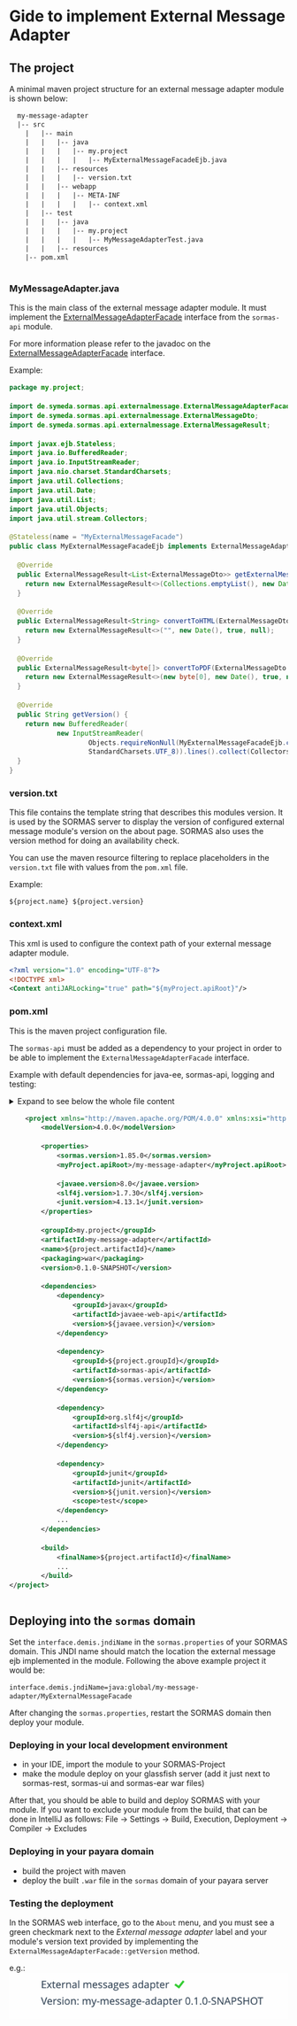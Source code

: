 # Gide to implement External Message Adapter

## The project

A minimal maven project structure for an external message adapter module is shown below:

```
  my-message-adapter
  |-- src
    |   |-- main
    |   |   |-- java
    |   |   |   |-- my.project
    |   |   |   |   |-- MyExternalMessageFacadeEjb.java
    |   |   |-- resources
    |   |   |   |-- version.txt
    |   |   |-- webapp
    |   |   |   |-- META-INF
    |   |   |   |   |-- context.xml
    |   |-- test
    |   |   |-- java
    |   |   |   |-- my.project
    |   |   |   |   |-- MyMessageAdapterTest.java
    |   |   |-- resources
    |-- pom.xml    
    
```

### MyMessageAdapter.java

This is the main class of the external message adapter module. 
It must implement the  [ExternalMessageAdapterFacade](../sormas-api/src/main/java/de/symeda/sormas/api/externalmessage/ExternalMessageAdapterFacade.java) interface from the `sormas-api` module.

For more information please refer to the javadoc on the [ExternalMessageAdapterFacade](../sormas-api/src/main/java/de/symeda/sormas/api/externalmessage/ExternalMessageAdapterFacade.java) interface.

Example:
```java
package my.project;

import de.symeda.sormas.api.externalmessage.ExternalMessageAdapterFacade;
import de.symeda.sormas.api.externalmessage.ExternalMessageDto;
import de.symeda.sormas.api.externalmessage.ExternalMessageResult;

import javax.ejb.Stateless;
import java.io.BufferedReader;
import java.io.InputStreamReader;
import java.nio.charset.StandardCharsets;
import java.util.Collections;
import java.util.Date;
import java.util.List;
import java.util.Objects;
import java.util.stream.Collectors;

@Stateless(name = "MyExternalMessageFacade")
public class MyExternalMessageFacadeEjb implements ExternalMessageAdapterFacade {

  @Override
  public ExternalMessageResult<List<ExternalMessageDto>> getExternalMessages(Date since) {
    return new ExternalMessageResult<>(Collections.emptyList(), new Date(), true, null);
  }

  @Override
  public ExternalMessageResult<String> convertToHTML(ExternalMessageDto message) {
    return new ExternalMessageResult<>("", new Date(), true, null);
  }

  @Override
  public ExternalMessageResult<byte[]> convertToPDF(ExternalMessageDto message) {
    return new ExternalMessageResult<>(new byte[0], new Date(), true, null);
  }

  @Override
  public String getVersion() {
    return new BufferedReader(
            new InputStreamReader(
                    Objects.requireNonNull(MyExternalMessageFacadeEjb.class.getResourceAsStream("/version.txt")),
                    StandardCharsets.UTF_8)).lines().collect(Collectors.joining("\n"));
  }
}
```

### version.txt
This file contains the template string that describes this modules version. 
It is used by the SORMAS server to display the version of configured external message module's version on the about page.
SORMAS also uses the version method for doing an availability check.

You can use the maven resource filtering to replace placeholders in the `version.txt` file with values from the `pom.xml` file.

Example:
```text
${project.name} ${project.version}
```

### context.xml
This xml is used to configure the context path of your external message adapter module.
```xml
<?xml version="1.0" encoding="UTF-8"?>
<!DOCTYPE xml>
<Context antiJARLocking="true" path="${myProject.apiRoot}"/>
```

### pom.xml
This is the maven project configuration file.

The `sormas-api` must be added as a dependency to your project in order to be able to implement the `ExternalMessageAdapterFacade` interface.

Example with default dependencies for java-ee, sormas-api, logging and testing:

<details>
<summary>Expand to see below the whole file content

```xml
    <project xmlns="http://maven.apache.org/POM/4.0.0" xmlns:xsi="http://www.w3.org/2001/XMLSchema-instance" xsi:schemaLocation="http://maven.apache.org/POM/4.0.0 http://maven.apache.org/xsd/maven-4.0.0.xsd">
        <modelVersion>4.0.0</modelVersion>

        <properties>
            <sormas.version>1.85.0</sormas.version>
            <myProject.apiRoot>/my-message-adapter</myProject.apiRoot>

            <javaee.version>8.0</javaee.version>
            <slf4j.version>1.7.30</slf4j.version>
            <junit.version>4.13.1</junit.version>
        </properties>
  
        <groupId>my.project</groupId>
        <artifactId>my-message-adapter</artifactId>
        <name>${project.artifactId}</name>
        <packaging>war</packaging>
        <version>0.1.0-SNAPSHOT</version>

        <dependencies>
            <dependency>
                <groupId>javax</groupId>
                <artifactId>javaee-web-api</artifactId>
                <version>${javaee.version}</version>
            </dependency>
    
            <dependency>
                <groupId>${project.groupId}</groupId>
                <artifactId>sormas-api</artifactId>
                <version>${sormas.version}</version>
            </dependency>

            <dependency>
                <groupId>org.slf4j</groupId>
                <artifactId>slf4j-api</artifactId>
                <version>${slf4j.version}</version>
            </dependency>

            <dependency>
                <groupId>junit</groupId>
                <artifactId>junit</artifactId>
                <version>${junit.version}</version>
                <scope>test</scope>
            </dependency>
            ...
        </dependencies>

        <build>
            <finalName>${project.artifactId}</finalName>
            ...
        </build>
</project>
```
</summary>

```xml
<project xmlns="http://maven.apache.org/POM/4.0.0" xmlns:xsi="http://www.w3.org/2001/XMLSchema-instance" xsi:schemaLocation="http://maven.apache.org/POM/4.0.0 http://maven.apache.org/xsd/maven-4.0.0.xsd">
	<modelVersion>4.0.0</modelVersion>

	<properties>
		<sormas.version>1.85.0</sormas.version>
		<myProject.apiRoot>/my-message-adapter</myProject.apiRoot>

		<junit.version>4.13.1</junit.version>
		<mockito.version>3.6.0</mockito.version>
		<assertj.version>3.18.1</assertj.version>

		<commons-lang.version>3.11</commons-lang.version>
		<commons-io.version>2.8.0</commons-io.version>
		<slf4j.version>1.7.30</slf4j.version>
		<javaee.version>8.0.1</javaee.version>

		<maven.compiler.source>11</maven.compiler.source>
		<maven.compiler.target>11</maven.compiler.target>
		<productionBranch>master</productionBranch>
	</properties>

	<groupId>my.project</groupId>
	<artifactId>my-message-adapter</artifactId>
	<name>${project.artifactId}</name>
	<packaging>war</packaging>
	<version>0.1.0-SNAPSHOT</version>

	<repositories>
		<repository>
			<id>central</id>
			<name>bintray</name>
			<url>https://jcenter.bintray.com</url>
			<snapshots>
				<enabled>false</enabled>
			</snapshots>
		</repository>
	</repositories>

	<dependencies>

		<dependency>
			<groupId>javax</groupId>
			<artifactId>javaee-web-api</artifactId>
			<version>${javaee.version}</version>
		</dependency>

		<dependency>
			<groupId>org.slf4j</groupId>
			<artifactId>slf4j-api</artifactId>
			<version>${slf4j.version}</version>
		</dependency>

		<dependency>
			<groupId>${project.groupId}</groupId>
			<artifactId>sormas-api</artifactId>
			<version>${sormas.version}</version>
		</dependency>

		<dependency>
			<groupId>junit</groupId>
			<artifactId>junit</artifactId>
			<version>${junit.version}</version>
			<scope>test</scope>
		</dependency>

		<dependency>
			<groupId>org.mockito</groupId>
			<artifactId>mockito-core</artifactId>
			<version>${mockito.version}</version>
			<scope>test</scope>
		</dependency>

		<dependency>
			<groupId>org.mockito</groupId>
			<artifactId>mockito-inline</artifactId>
			<version>${mockito.version}</version>
			<scope>test</scope>
		</dependency>

		<dependency>
			<groupId>org.assertj</groupId>
			<artifactId>assertj-core</artifactId>
			<version>${assertj.version}</version>
			<scope>test</scope>
		</dependency>

		<dependency>
			<groupId>org.jsoup</groupId>
			<artifactId>jsoup</artifactId>
			<version>1.14.2</version>
			<scope>compile</scope>
		</dependency>

		<dependency>
			<groupId>org.hamcrest</groupId>
			<artifactId>hamcrest-library</artifactId>
			<version>1.3</version>
			<scope>test</scope>
		</dependency>

		<dependency>
			<groupId>org.apache.maven</groupId>
			<artifactId>maven-model</artifactId>
			<version>3.8.4</version>
			<scope>test</scope>
		</dependency>

	</dependencies>

	<build>
		<finalName>${project.artifactId}</finalName>

        <!-- Provide version.txt that can be read for returning the desired version string of this module -->
		<resources>
			<resource>
				<directory>src/main/resources</directory>
				<filtering>true</filtering>
				<includes>
					<include>**/version.txt</include>
				</includes>
			</resource>
			<resource>
				<directory>src/main/resources</directory>
				<filtering>false</filtering>
				<excludes>
					<exclude>**/version.txt</exclude>
				</excludes>
			</resource>
		</resources>

		<plugins>
			<!-- Provide WebApp context path via value of `myProject.apiRoot` property -->
			<plugin>
				<groupId>org.apache.maven.plugins</groupId>
				<artifactId>maven-war-plugin</artifactId>
				<version>3.2.3</version>
				<configuration>
					<filteringDeploymentDescriptors>true</filteringDeploymentDescriptors>
					<webResources>
						<resource>
							<directory>src/main/webapp/META-INF</directory>
							<includes>
								<include>context.xml</include>
							</includes>
							<targetPath>/META-INF</targetPath>
							<filtering>true</filtering>
						</resource>
						<resource>
							<directory>src/main/webapp</directory>
							<targetPath>/</targetPath>
							<filtering>false</filtering>
						</resource>
					</webResources>
				</configuration>
			</plugin>
			<plugin>
				<groupId>com.amashchenko.maven.plugin</groupId>
				<artifactId>gitflow-maven-plugin</artifactId>
				<version>1.15.1</version>
				<configuration>
					<gitFlowConfig>
						<productionBranch>${productionBranch}</productionBranch>
						<developmentBranch>development</developmentBranch>
						<featureBranchPrefix>feature-</featureBranchPrefix>
						<releaseBranchPrefix>release-</releaseBranchPrefix>
						<hotfixBranchPrefix>hotfix-</hotfixBranchPrefix>
						<versionTagPrefix>v</versionTagPrefix>
					</gitFlowConfig>
					<commitMessagePrefix>[GITFLOW]</commitMessagePrefix>
					<useSnapshotInHotfix>true</useSnapshotInHotfix>
				</configuration>
			</plugin>

			<!-- Code Coverage / activate Integration Tests -->
			<plugin>
				<artifactId>maven-failsafe-plugin</artifactId>
				<version>2.19.1</version>
				<executions>
					<execution>
						<id>integration-test</id>
						<phase>integration-test</phase>
						<goals>
							<goal>integration-test</goal>
						</goals>
					</execution>
					<execution>
						<id>verify</id>
						<phase>verify</phase>
						<goals>
							<goal>verify</goal>
						</goals>
					</execution>
				</executions>
			</plugin>

			<plugin>
				<groupId>org.jacoco</groupId>
				<artifactId>jacoco-maven-plugin</artifactId>
				<version>0.8.5</version>
				<inherited>true</inherited>
				<executions>
					<execution>
						<id>prepare-coverage</id>
						<phase>generate-test-sources</phase>
						<goals>
							<goal>prepare-agent</goal>
						</goals>
					</execution>
					<execution>
						<id>analyze-coverage</id>
						<phase>verify</phase>
						<goals>
							<goal>report</goal>
						</goals>
					</execution>
					<execution>
						<id>prepare-coverage-integration</id>
						<phase>pre-integration-test</phase>
						<goals>
							<goal>prepare-agent-integration</goal>
						</goals>
					</execution>
					<execution>
						<id>analyze-coverage-integration</id>
						<phase>post-integration-test</phase>
						<goals>
							<goal>report-integration</goal>
						</goals>
					</execution>
				</executions>
			</plugin>
		</plugins>
	</build>
</project>
```
</details>

## Deploying into the `sormas` domain

Set the `interface.demis.jndiName` in the `sormas.properties` of your SORMAS domain.
This JNDI name should match the location the external message ejb implemented in the module. 
Following the above example project it would be:
  
```
interface.demis.jndiName=java:global/my-message-adapter/MyExternalMessageFacade
```

After changing the `sormas.properties`, restart the SORMAS domain then deploy your module.

### Deploying in your local development environment
- in your IDE, import the module to your SORMAS-Project
- make the module deploy on your glassfish server (add it just next to sormas-rest, sormas-ui and sormas-ear war files)

After that, you should be able to build and deploy SORMAS with your module.
If you want to exclude your module from the build, that can be done in IntelliJ as follows:
File -> Settings -> Build, Execution, Deployment -> Compiler -> Excludes

### Deploying in your payara domain
- build the project with maven
- deploy the built `.war` file in the `sormas` domain of your payara server

### Testing the deployment
In the SORMAS web interface, go to the `About` menu, and you must see a green checkmark next to the *External message adapter* label and your module's version text provided by implementing the `ExternalMessageAdapterFacade::getVersion` method.

e.g.:
![screenshot](images/configured-external-message-adapter.png)
